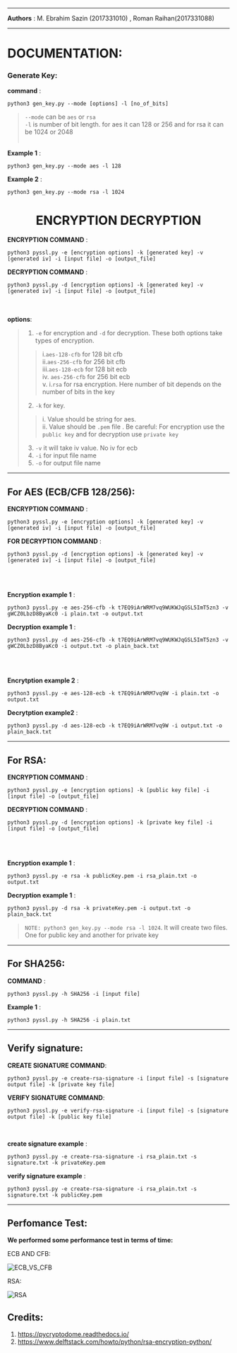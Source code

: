 <hr>

__Authors__ : M. Ebrahim Sazin (2017331010) , Roman Raihan(2017331088)

<hr>


# DOCUMENTATION:
### Generate Key:

__command__ :

```shell 
python3 gen_key.py --mode [options] -l [no_of_bits]
```

> `--mode` can be `aes` or `rsa`<br>
> `-l` is number of bit length. for aes it can 128 or 256 and for rsa it can be 1024 or 2048<br><br>

__Example 1__ :
```shell
python3 gen_key.py --mode aes -l 128
```
__Example 2__ :
```shell
python3 gen_key.py --mode rsa -l 1024
```
<h1 align="center">ENCRYPTION DECRYPTION</h1>

__ENCRYPTION COMMAND__ : 
```shell
python3 pyssl.py -e [encryption options] -k [generated key] -v [generated iv] -i [input file] -o [output_file]
```

__DECRYPTION COMMAND__ : 
```shell
python3 pyssl.py -d [encryption options] -k [generated key] -v [generated iv] -i [input file] -o [output_file]
```
<br><br>
__options__:
> 1. `-e` for encryption and `-d` for decryption. These both options take types of encryption.
> > i.`aes-128-cfb` for 128 bit cfb <br>
> > ii.`aes-256-cfb` for 256 bit cfb  <br>
> > iii.`aes-128-ecb` for 128 bit ecb <br>
> > iv. `aes-256-cfb` for 256 bit ecb <br>
> > v. i.`rsa` for rsa encryption. Here number of bit depends on the number of bits in the key <br>
> 2. `-k` for key.
> > i. Value should be string for aes.<br>
> > ii. Value should be `.pem` file . Be careful: For encryption use the `public key` and for decryption use `private key`
> 3. `-v` it will take iv value. No iv for ecb
> 4. `-i` for input file name
> 5. `-o` for output file name
<hr>
   
## For AES (ECB/CFB 128/256):
__ENCRYPTION COMMAND__ : 
```shell
python3 pyssl.py -e [encryption options] -k [generated key] -v [generated iv] -i [input file] -o [output_file]
```

__FOR DECRYPTION COMMAND__ : 
```shell
python3 pyssl.py -d [encryption options] -k [generated key] -v [generated iv] -i [input file] -o [output_file]
```

<br>
<br>

__Encryption example 1__ : 
```shell
python3 pyssl.py -e aes-256-cfb -k t7EQ9iArWRM7vq9WUKWJqGSL5ImT5zn3 -v gWCZ0LbzD8ByaKc0 -i plain.txt -o output.txt
```

__Decryption example 1__ : 
```shell
python3 pyssl.py -d aes-256-cfb -k t7EQ9iArWRM7vq9WUKWJqGSL5ImT5zn3 -v gWCZ0LbzD8ByaKc0 -i output.txt -o plain_back.txt
```

<br> <br>

__Encrytption example 2__ :
```shell
python3 pyssl.py -e aes-128-ecb -k t7EQ9iArWRM7vq9W -i plain.txt -o output.txt
```

__Decrytption example2__ :
```shell
python3 pyssl.py -d aes-128-ecb -k t7EQ9iArWRM7vq9W -i output.txt -o plain_back.txt
```

<hr>

##  For RSA:
__ENCRYPTION COMMAND__ : 
```shell
python3 pyssl.py -e [encryption options] -k [public key file] -i [input file] -o [output_file]
```

__DECRYPTION COMMAND__ :
```shell
python3 pyssl.py -d [encryption options] -k [private key file] -i [input file] -o [output_file]
```

<br><br>

__Encryption example 1__ : 
```shell
python3 pyssl.py -e rsa -k publicKey.pem -i rsa_plain.txt -o output.txt
```

__Decryption example 1__ : 
```shell
python3 pyssl.py -d rsa -k privateKey.pem -i output.txt -o plain_back.txt
```

>`NOTE: python3 gen_key.py --mode rsa -l 1024`. It will create two files. One for public key and another for private key

<hr>

## For SHA256:
__COMMAND__ :
```shell
python3 pyssl.py -h SHA256 -i [input file]
``` 

__Example 1__ :
```shell
python3 pyssl.py -h SHA256 -i plain.txt
```

<hr>

##  Verify signature:
__CREATE SIGNATURE COMMAND__:
```shell
python3 pyssl.py -e create-rsa-signature -i [input file] -s [signature output file] -k [private key file]
```

__VERIFY SIGNATURE COMMAND__:
```shell
python3 pyssl.py -e verify-rsa-signature -i [input file] -s [signature output file] -k [public key file]
```

<br> 

__create signature example__ :
```shell
python3 pyssl.py -e create-rsa-signature -i rsa_plain.txt -s signature.txt -k privateKey.pem
```

__verify signature example__ :
```shell
python3 pyssl.py -e create-rsa-signature -i rsa_plain.txt -s signature.txt -k publicKey.pem
```

<hr>

## Perfomance Test:

__We performed some performance test in terms of time:__<br>

ECB AND CFB:

![ECB_VS_CFB](cfb_ecb.png)

RSA:

![RSA](RSA.png)

## Credits:
1. https://pycryptodome.readthedocs.io/
2. https://www.delftstack.com/howto/python/rsa-encryption-python/

